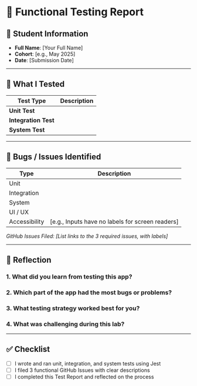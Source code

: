 # 🧪 Functional Testing Report

## 👤 Student Information
- **Full Name**: [Your Full Name]  
- **Cohort**: [e.g., May 2025]  
- **Date**: [Submission Date]  

---

## 🧪 What I Tested

| Test Type        | Description                                                                 |
|------------------|------------------------------------------------------------------------------|
| **Unit Test**     |  |
| **Integration Test** |                     |
| **System Test**   |                     |

---

## 🐛 Bugs / Issues Identified

| Type             | Description                                                                 |
|------------------|------------------------------------------------------------------------------|
| Unit             |                     |
| Integration      |               |
| System           |       |
| UI / UX          |        |
| Accessibility    | [e.g., Inputs have no labels for screen readers]                            |

*GitHub Issues Filed: [List links to the 3 required issues, with labels]*

---

## 💬 Reflection

### 1. What did you learn from testing this app?
> 

### 2. Which part of the app had the most bugs or problems?
> 

### 3. What testing strategy worked best for you?
> 

### 4. What was challenging during this lab?
> 

---

## ✅ Checklist

- [ ] I wrote and ran unit, integration, and system tests using Jest  
- [ ] I filed 3 functional GitHub Issues with clear descriptions  
- [ ] I completed this Test Report and reflected on the process  
